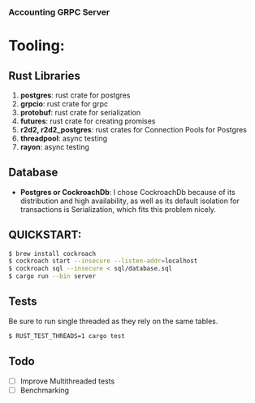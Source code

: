 ### Accounting GRPC Server

# Tooling:
  ## Rust Libraries
  1) **postgres**: rust crate for postgres
  2) **grpcio**: rust crate for grpc
  3) **protobuf**: rust crate for serialization
  4) **futures**: rust crate for creating promises
  5) **r2d2, r2d2_postgres**: rust crates for Connection Pools for Postgres
  6) **threadpool**: async testing
  7) **rayon**: async testing

  ## Database
  - **Postgres or CockroachDb**: I chose CockroachDb because of its distribution and high availability, as well as its default isolation for transactions is Serialization, which fits this problem nicely.

## QUICKSTART:
```bash
$ brew install cockroach
$ cockroach start --insecure --listen-addr=localhost
$ cockroach sql --insecure < sql/database.sql
$ cargo run --bin server
```

## Tests
   Be sure to run single threaded as they rely on the same tables.
``` bash
$ RUST_TEST_THREADS=1 cargo test
```

## Todo
   - [ ] Improve Multithreaded tests
   - [ ] Benchmarking
